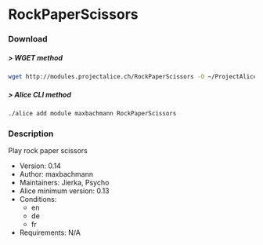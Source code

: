 # RockPaperScissors

### Download

##### > WGET method
```bash
wget http://modules.projectalice.ch/RockPaperScissors -O ~/ProjectAlice/system/moduleInstallTickets/RockPaperScissors.install
```

##### > Alice CLI method
```bash
./alice add module maxbachmann RockPaperScissors
```

### Description
Play rock paper scissors

- Version: 0.14
- Author: maxbachmann
- Maintainers: Jierka, Psycho
- Alice minimum version: 0.13
- Conditions:
  - en
  - de
  - fr
- Requirements: N/A

